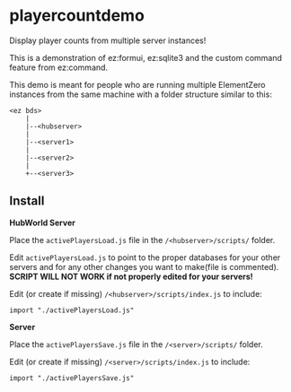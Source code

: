 # playercountdemo
Display player counts from multiple server instances!

This is a demonstration of ez:formui, ez:sqlite3 and the custom command feature from ez:command. 

This demo is meant for people who are running multiple ElementZero instances from the same machine with a folder structure similar to this:

    <ez bds>
        |
        |--<hubserver>
        |
        |--<server1>
        |
        |--<server2>
        |
        +--<server3>
## Install
**HubWorld Server** 

Place the `activePlayersLoad.js` file in the `/<hubserver>/scripts/` folder.

Edit `activePlayersLoad.js` to point to the proper databases for your other servers and for any other changes you want to make(file is commented). **SCRIPT WILL NOT WORK if not properly edited for your servers!**

Edit (or create if missing) `/<hubserver>/scripts/index.js` to include:
```
import "./activePlayersLoad.js"
```

**Server**

Place the `activePlayersSave.js` file in the `/<server>/scripts/` folder.

Edit (or create if missing) `/<server>/scripts/index.js` to include:
```
import "./activePlayersSave.js"
```

